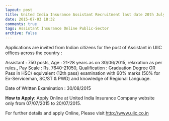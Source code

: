 ```yaml
---
layout: post
title: United India Insurance Assistant Recruitment last date 20th July-2015 
date: 2015-07-03 18:32
comments: true
tags: Assistant Insurance Online Public-Sector
archive: false
---
```

Applications are invited from Indian citizens for the post of Assistant in UIIC offices across the country : 

Assistant : 750 posts, Age : 21-28 years as on 30/06/2015, relaxation as per rules., Pay Scale : Rs. 7640-21050, Qualification : Graduation Degree OR Pass in HSC/ equivalent (12th pass) examination with 60% marks (50% for Ex-Serviceman, SC/ST & PWD) and knowledge of Regional Language. 


Date of Written Examination : 30/08/2015


**How to Apply**: Apply Online at United India Insurance Company website only from 07/07/2015 to 20/07/2015.  



For further details and apply Online, Please visit <http://www.uiic.co.in> 

